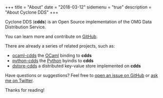 +++
title = "About"
date = "2018-03-12"
sidemenu = "true"
description = "About Cyclone DDS"
+++

Cyclone DDS (**cdds**) is an Open Source implementation of the OMG Data Distribution Service.

You can learn more and contribute on [GitHub](https://github.com/atolab/cdds).

There are already a series of related projects, such as:

* [ocaml-cdds](https://github.com/atolab/ocaml-dds) the [OCaml](http://ocaml.org) binding to **cdds**
* [python-cdds](https://github.com/atolab/ocaml-dds) the [Python](http://python.org) byindis to **cdds**
* [dstore-cdds](https://github.com/atolab/dstore-cdds) a distributed key-value store implemented on **cdds**

Have questions or suggestions? Feel free to [open an issue on GitHub](https://github.com/atolab/cdds) or [ask me on Twitter](https://twitter.com/atolab_).

Thanks for reading!
